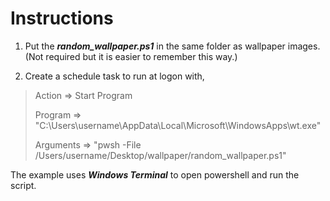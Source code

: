# Instructions

1. Put the ***random_wallpaper.ps1*** in the same folder as wallpaper images. (Not required but it is easier to remember this way.)

2. Create a schedule task to run at logon with,

> Action => Start Program
> 
> Program => "C:\Users\username\AppData\Local\Microsoft\WindowsApps\wt.exe"
> 
> Arguments => "pwsh -File /Users/username/Desktop/wallpaper/random_wallpaper.ps1"

  The example uses ***Windows Terminal*** to open powershell and run the script.

